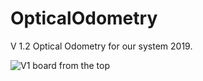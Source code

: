 # OpticalOdometry
V 1.2 Optical Odometry for our system 2019.

![V1 board from the top](https://github.com/sensaorganization/OpticalOdometry/blob/master/pcb_v1.1/Images/top.png)
